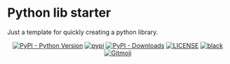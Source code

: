 # Python lib starter

Just a template for quickly creating a python library.

<p align="center">
   <a href="https://python.org/" target="_blank"><img alt="PyPI - Python Version" src="https://img.shields.io/pypi/pyversions/moelib?logo=python&style=flat-square"></a>
   <a href="https://pypi.org/project/moelib/" target="_blank"><img src="https://img.shields.io/pypi/v/moelib?style=flat-square" alt="pypi"></a>
   <a href="https://pypi.org/project/moelib/" target="_blank"><img alt="PyPI - Downloads" src="https://img.shields.io/pypi/dm/moelib?style=flat-square"></a>
   <a href="LICENSE"><img alt="LICENSE" src="https://img.shields.io/github/license/ShigureLab/moelib?style=flat-square"></a>
   <a href="https://github.com/psf/black"><img alt="black" src="https://img.shields.io/badge/code%20style-black-000000?style=flat-square"></a>
   <a href="https://gitmoji.dev"><img src="https://img.shields.io/badge/gitmoji-%20😜%20😍-FFDD67?style=flat-square" alt="Gitmoji"></a>
</p>
